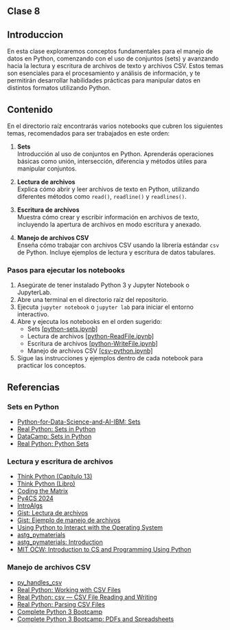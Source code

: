 ## Clase 8

## Introduccion

En esta clase exploraremos conceptos fundamentales para el manejo de datos en Python, comenzando con el uso de conjuntos (sets) y avanzando hacia la lectura y escritura de archivos de texto y archivos CSV. Estos temas son esenciales para el procesamiento y análisis de información, y te permitirán desarrollar habilidades prácticas para manipular datos en distintos formatos utilizando Python.

## Contenido

En el directorio raíz encontrarás varios notebooks que cubren los siguientes temas, recomendados para ser trabajados en este orden:

1. **Sets**  
    Introducción al uso de conjuntos en Python. Aprenderás operaciones básicas como unión, intersección, diferencia y métodos útiles para manipular conjuntos.

2. **Lectura de archivos**  
    Explica cómo abrir y leer archivos de texto en Python, utilizando diferentes métodos como `read()`, `readline()` y `readlines()`.

3. **Escritura de archivos**  
    Muestra cómo crear y escribir información en archivos de texto, incluyendo la apertura de archivos en modo escritura y anexado.

4. **Manejo de archivos CSV**  
    Enseña cómo trabajar con archivos CSV usando la librería estándar `csv` de Python. Incluye ejemplos de lectura y escritura de datos tabulares.

### Pasos para ejecutar los notebooks

1. Asegúrate de tener instalado Python 3 y Jupyter Notebook o JupyterLab.
2. Abre una terminal en el directorio raíz del repositorio.
3. Ejecuta `jupyter notebook` o `jupyter lab` para iniciar el entorno interactivo.
4. Abre y ejecuta los notebooks en el orden sugerido:  
    - Sets [[python-sets.ipynb]](python-sets.ipynb)  
    - Lectura de archivos [[python-ReadFile.ipynb]](python-ReadFile.ipynb) 
    - Escritura de archivos [[python-WriteFile.ipynb]](python-WriteFile.ipynb) 
    - Manejo de archivos CSV [[csv-python.ipynb]](csv-python.ipynb)
5. Sigue las instrucciones y ejemplos dentro de cada notebook para practicar los conceptos.

## Referencias

### Sets en Python

- [Python-for-Data-Science-and-AI-IBM: Sets](https://github.com/sambhipiyuushh/Python-for-Data-Science-and-AI-IBM/blob/master/Week%202/Lab/Sets/PY0101EN-2-4-Sets.ipynb)
- [Real Python: Sets in Python](https://realpython.com/courses/sets-python/)
- [DataCamp: Sets in Python](https://www.datacamp.com/tutorial/sets-in-python)
- [Real Python: Python Sets](https://realpython.com/python-sets/)

### Lectura y escritura de archivos

- [Think Python (Capítulo 13)](https://github.com/AllenDowney/ThinkPython/blob/v3/chapters/chap13.ipynb)
- [Think Python (Libro)](https://allendowney.github.io/ThinkPython/)
- [Coding the Matrix](https://codingthematrix.com/)
- [Py4CS 2024](https://www.desy.de/~fangohr/teaching/py4cs2024/)
- [IntroAlgs](https://rramosp.github.io/introalgs.v1/intro.html)
- [Gist: Lectura de archivos](https://gist.github.com/stefanschmidt/08be33d8bb98a1e34c660bf7baec2e4c)
- [Gist: Ejemplo de manejo de archivos](https://gist.github.com/binoternary/2f2ad4f82a112e51759958ef32433fd5)
- [Using Python to Interact with the Operating System](https://github.com/yask4d/Using-Python-to-Interact-with-the-Operating-System)
- [astg_pymaterials](https://github.com/astg606/astg_pymaterials)
- [astg_pymaterials: Introduction](https://github.com/astg606/astg_pymaterials/tree/main/introduction)
- [MIT OCW: Introduction to CS and Programming Using Python](https://ocw.mit.edu/courses/6-100l-introduction-to-cs-and-programming-using-python-fall-2022/resources/lecture-videos/)

### Manejo de archivos CSV

- [py_handles_csv](https://github.com/Alexmhack/py_handles_csv)
- [Real Python: Working with CSV Files](https://realpython.com/python-csv/)
- [Real Python: csv — CSV File Reading and Writing](https://realpython.com/ref/stdlib/csv/)
- [Real Python: Parsing CSV Files](https://realpython.com/python-interview-problem-parsing-csv-files/)
- [Complete Python 3 Bootcamp](https://github.com/Pierian-Data/Complete-Python-3-Bootcamp/)
- [Complete Python 3 Bootcamp: PDFs and Spreadsheets](https://github.com/Pierian-Data/Complete-Python-3-Bootcamp/tree/master/15-PDFs-and-Spreadsheets)